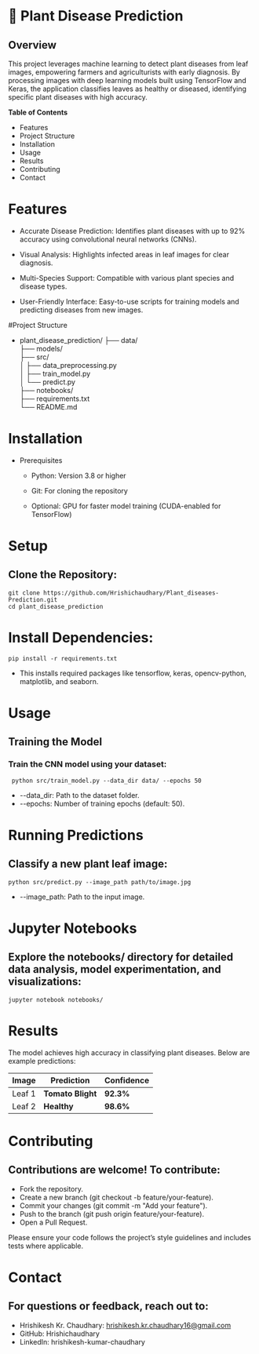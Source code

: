 # 🌱 Plant Disease Prediction

## Overview

This project leverages machine learning to detect plant diseases from leaf images, empowering farmers and agriculturists with early diagnosis. By processing images with deep learning models built using TensorFlow and Keras, the application classifies leaves as healthy or diseased, identifying specific plant diseases with high accuracy.

**Table of Contents**

* Features 
* Project Structure
* Installation
* Usage
* Results
* Contributing
* Contact


# Features

* Accurate Disease Prediction: Identifies plant diseases with up to 92% accuracy using convolutional neural networks (CNNs).

* Visual Analysis: Highlights infected areas in leaf images for clear diagnosis.

* Multi-Species Support: Compatible with various plant species and disease types.

* User-Friendly Interface: Easy-to-use scripts for training models and predicting diseases from new images.

#Project Structure

* plant_disease_prediction/
 ├── data/                  
 ├── models/                
 ├── src/                   
 │   ├── data_preprocessing.py  
 │   ├── train_model.py         
 │   └── predict.py             
 ├── notebooks/             
 ├── requirements.txt       
 └── README.md              

# Installation

  * Prerequisites

    * Python: Version 3.8 or higher

    * Git: For cloning the repository

    * Optional: GPU for faster model training (CUDA-enabled for TensorFlow)


# Setup

## Clone the Repository:

    git clone https://github.com/Hrishichaudhary/Plant_diseases-Prediction.git
    cd plant_disease_prediction

# Install Dependencies:

    pip install -r requirements.txt

 * This installs required packages like tensorflow, keras, opencv-python, matplotlib, 
     and seaborn.

# Usage

 ## Training the Model

### Train the CNN model using your dataset:

     python src/train_model.py --data_dir data/ --epochs 50

   * --data_dir: Path to the dataset folder.
   * --epochs: Number of training epochs (default: 50).

# Running Predictions

## Classify a new plant leaf image:

    python src/predict.py --image_path path/to/image.jpg
* --image_path: Path to the input image.

# Jupyter Notebooks

## Explore the notebooks/ directory for detailed data analysis, model experimentation, and visualizations:
    jupyter notebook notebooks/

# Results

The model achieves high accuracy in classifying plant diseases. Below are example predictions:

| Image  | Prediction         | Confidence   |
|--------|--------------------|--------------|
| Leaf 1 | **Tomato Blight**  | **92.3%**    |
|Leaf 2  | **Healthy**        | **98.6%**    |


# Contributing

## Contributions are welcome! To contribute:
* Fork the repository.
* Create a new branch (git checkout -b feature/your-feature).
* Commit your changes (git commit -m "Add your feature").
* Push to the branch (git push origin feature/your-feature).
* Open a Pull Request.

Please ensure your code follows the project’s style guidelines and includes tests where applicable.


# Contact

## For questions or feedback, reach out to:
* Hrishikesh Kr. Chaudhary: hrishikesh.kr.chaudhary16@gmail.com
* GitHub: Hrishichaudhary
* LinkedIn: hrishikesh-kumar-chaudhary
